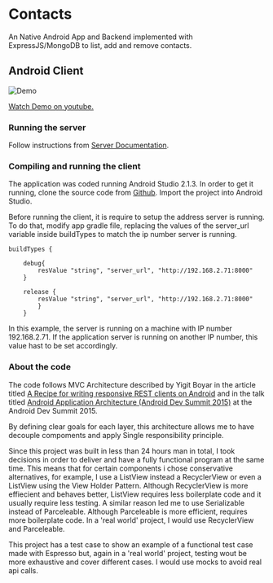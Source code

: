 # Contacts

An Native Android App and Backend implemented with ExpressJS/MongoDB to list, add and remove contacts.

## Android Client

![Demo](https://media.giphy.com/media/JzxkMPCaOeky4/giphy.gif)

[Watch Demo on youtube.](https://www.youtube.com/watch?v=4LRbFHFeuww)

### Running the server

Follow instructions from [Server Documentation](https://github.com/robertoallende/Contacts/tree/master/server).


### Compiling and running the client

The application was coded running Android Studio 2.1.3. In order to get it running, clone the source code from [Github](https://github.com/robertoallende/Contacts/tree/master/androidClient). Import the project into Android Studio. 

Before running the client, it is require to setup the address server is running. To do that, modify app gradle file, replacing the values of the server_url variable inside buildTypes to match the ip number server is running.

    buildTypes {

        debug{
            resValue "string", "server_url", "http://192.168.2.71:8000"
        }

        release {
            resValue "string", "server_url", "http://192.168.2.71:8000"
            }
        }


In this example, the server is running on a machine with IP number 192.168.2.71. If the application server is running on another IP number, this value hast to be set accordingly. 


### About the code

The code follows MVC Architecture described by Yigit Boyar in the article titled  [A Recipe for writing responsive REST clients on Android](www.birbit.com/a-recipe-for-writing-responsive-rest-clients-on-android/) and in the talk titled [Android Application Architecture (Android Dev Summit 2015)](https://www.youtube.com/watch?v=BlkJzgjzL0c) at the Android Dev Summit 2015.

By defining clear goals for each layer, this architecture allows me to have decouple compoments and apply Single responsibility principle. 

Since this project was built in less than 24 hours man in total, I took decisions in order to deliver and have a fully functional program at the same time. This means that for certain components i chose conservative alternatives, for example, I use a ListView instead a RecyclerView or even a ListView using the View Holder Pattern. Although RecyclerView is more effiecient and behaves better, ListView requires less boilerplate code and it usually require less testing. A similar reason led me to use Serializable instead of Parceleable. Although Parceleable is more efficient, requires more boilerplate code. 
In a 'real world' project, I would use RecyclerView and Parceleable.

This project has a test case to show an example of a functional test case made with Espresso but, again in a 'real world' project, testing wout be more exhaustive and cover different cases. I would use mocks to avoid real api calls. 


